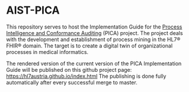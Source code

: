 # AIST-PICA

This repository serves to host the Implementation Guide for the [Process Intelligence and Conformance Auditing](https://aist.fh-hagenberg.at/index.php/en/projects/pica) (PICA) project. The project deals with the development and establishment of process mining in the HL7® FHIR® domain. The target is to create a digital twin of organizational processes in medical informatics.

The rendered version of the current version of the PICA Implementation Guide will be published on this github project page: https://hl7austria.github.io/index.html
The publishing is done fully automatically after every successful merge to master.
 
